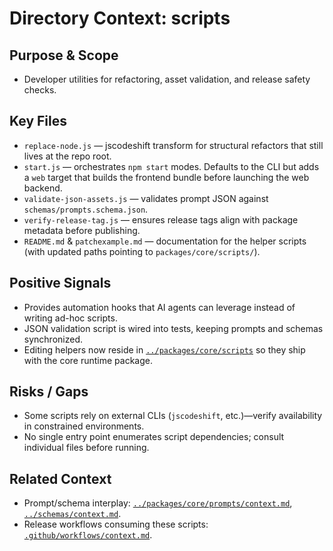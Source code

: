 # Directory Context: scripts

## Purpose & Scope

- Developer utilities for refactoring, asset validation, and release safety checks.

## Key Files

- `replace-node.js` — jscodeshift transform for structural refactors that still lives at the repo root.
- `start.js` — orchestrates `npm start` modes. Defaults to the CLI but adds a `web` target that builds the frontend bundle before launching the web backend.
- `validate-json-assets.js` — validates prompt JSON against `schemas/prompts.schema.json`.
- `verify-release-tag.js` — ensures release tags align with package metadata before publishing.
- `README.md` & `patchexample.md` — documentation for the helper scripts (with updated paths pointing to `packages/core/scripts/`).

## Positive Signals

- Provides automation hooks that AI agents can leverage instead of writing ad-hoc scripts.
- JSON validation script is wired into tests, keeping prompts and schemas synchronized.
- Editing helpers now reside in [`../packages/core/scripts`](../packages/core/scripts) so they ship with the core runtime package.

## Risks / Gaps

- Some scripts rely on external CLIs (`jscodeshift`, etc.)—verify availability in constrained environments.
- No single entry point enumerates script dependencies; consult individual files before running.

## Related Context

- Prompt/schema interplay: [`../packages/core/prompts/context.md`](../packages/core/prompts/context.md), [`../schemas/context.md`](../schemas/context.md).
- Release workflows consuming these scripts: [`.github/workflows/context.md`](../.github/workflows/context.md).
